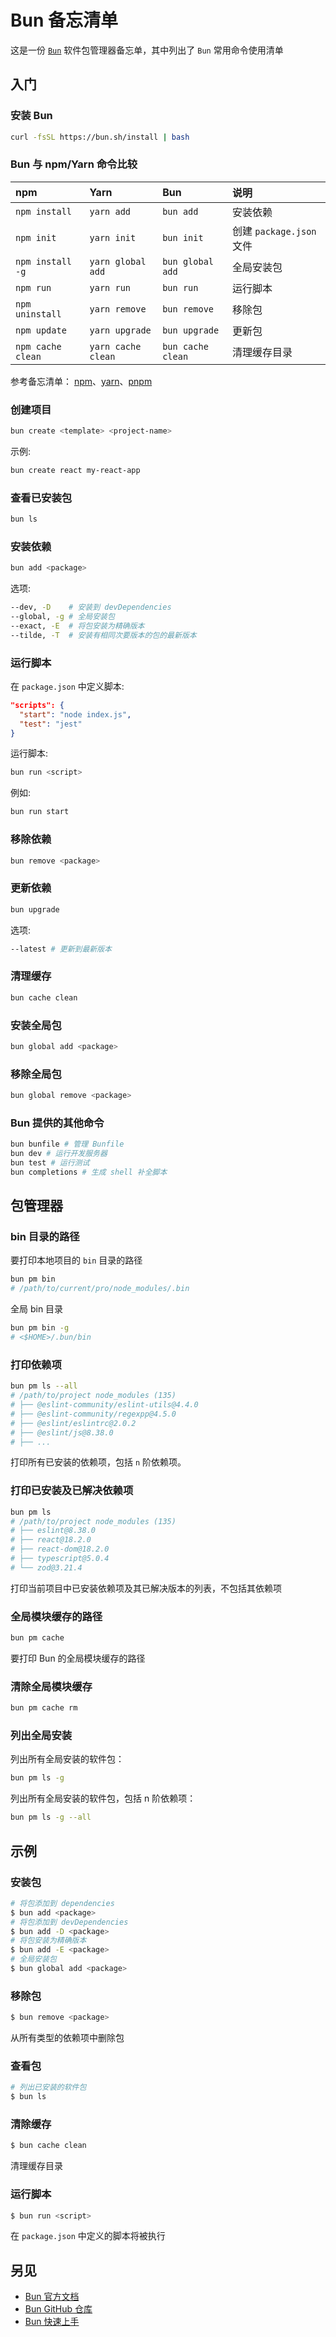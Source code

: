 Bun 备忘清单
===

这是一份 [`Bun`](https://bun.sh/) 软件包管理器备忘单，其中列出了 `Bun` 常用命令使用清单

入门
---

### 安装 Bun

```bash
curl -fsSL https://bun.sh/install | bash
```

### Bun 与 npm/Yarn 命令比较
<!--rehype:wrap-class=col-span-2 row-span-3-->

npm | Yarn | Bun | 说明
:- | :- | :- | :-
`npm install` | `yarn add` | `bun add` | 安装依赖
`npm init` | `yarn init` | `bun init` | 创建 `package.json` 文件
`npm install -g` | `yarn global add` | `bun global add` | 全局安装包
`npm run` | `yarn run` | `bun run` | 运行脚本
`npm uninstall` | `yarn remove` | `bun remove` | 移除包
`npm update` | `yarn upgrade` | `bun upgrade` | 更新包
`npm cache clean` | `yarn cache clean` | `bun cache clean` | 清理缓存目录
<!--rehype:className=left-align-->

参考备忘清单： [npm](./npm.md)、[yarn](./yaml.md)、[pnpm](./pnpm.md)

### 创建项目

```bash
bun create <template> <project-name>
```

示例:

```bash
bun create react my-react-app
```

### 查看已安装包

```bash
bun ls
```

### 安装依赖
<!--rehype:wrap-class=row-span-2-->

```bash
bun add <package>
```

选项:

```bash
--dev, -D    # 安装到 devDependencies
--global, -g # 全局安装包
--exact, -E  # 将包安装为精确版本
--tilde, -T  # 安装有相同次要版本的包的最新版本
```

### 运行脚本
<!--rehype:wrap-class=row-span-3-->

在 `package.json` 中定义脚本:

```json
"scripts": {
  "start": "node index.js",
  "test": "jest"
}
```

运行脚本:

```bash
bun run <script>
```

例如:

```bash
bun run start
```

### 移除依赖

```bash
bun remove <package>
```

### 更新依赖

```bash
bun upgrade
```

选项:

```bash
--latest # 更新到最新版本
```

### 清理缓存

```bash
bun cache clean
```

### 安装全局包

```bash
bun global add <package>
```

### 移除全局包

```bash
bun global remove <package>
```

### Bun 提供的其他命令

```bash
bun bunfile # 管理 Bunfile
bun dev # 运行开发服务器
bun test # 运行测试
bun completions # 生成 shell 补全脚本
```

包管理器
---

### bin 目录的路径

要打印本地项目的 `bin` 目录的路径

```bash
bun pm bin
# /path/to/current/pro/node_modules/.bin
```

全局 bin 目录

```bash
bun pm bin -g
# <$HOME>/.bun/bin
```

### 打印依赖项

```bash
bun pm ls --all
# /path/to/project node_modules (135)
# ├── @eslint-community/eslint-utils@4.4.0
# ├── @eslint-community/regexpp@4.5.0
# ├── @eslint/eslintrc@2.0.2
# ├── @eslint/js@8.38.0
# ├── ...
```

打印所有已安装的依赖项，包括 `n` 阶依赖项。

### 打印已安装及已解决依赖项

```bash
bun pm ls
# /path/to/project node_modules (135)
# ├── eslint@8.38.0
# ├── react@18.2.0
# ├── react-dom@18.2.0
# ├── typescript@5.0.4
# └── zod@3.21.4
```

打印当前项目中已安装依赖项及其已解决版本的列表，不包括其依赖项

### 全局模块缓存的路径

```bash
bun pm cache
```

要打印 Bun 的全局模块缓存的路径

### 清除全局模块缓存

```bash
bun pm cache rm
```

### 列出全局安装

列出所有全局安装的软件包：

```bash
bun pm ls -g
```

列出所有全局安装的软件包，包括 n 阶依赖项：

```bash
bun pm ls -g --all
```

示例
---

### 安装包
<!--rehype:wrap-class=row-span-2-->

```bash
# 将包添加到 dependencies
$ bun add <package>
# 将包添加到 devDependencies
$ bun add -D <package>
# 将包安装为精确版本
$ bun add -E <package>
# 全局安装包
$ bun global add <package>
```

### 移除包

```bash
$ bun remove <package>
```

从所有类型的依赖项中删除包

### 查看包

```bash
# 列出已安装的软件包
$ bun ls
```

### 清除缓存

```bash
$ bun cache clean
```

清理缓存目录

### 运行脚本

```bash
$ bun run <script>
```

在 `package.json` 中定义的脚本将被执行

另见
---

- [Bun 官方文档](https://bun.sh/docs)
- [Bun GitHub 仓库](https://github.com/oven-sh/bun)
- [Bun 快速上手](https://bun.sh/docs/quickstart)
